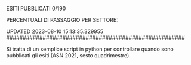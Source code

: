 ESITI PUBBLICATI 0/190 

PERCENTUALI DI PASSAGGIO PER SETTORE:

UPDATED 2023-08-10 15:13:35.329955
###################################################### 

Si tratta di un semplice script in python per controllare quando sono pubblicati gli esiti (ASN 2021, sesto quadrimestre).

